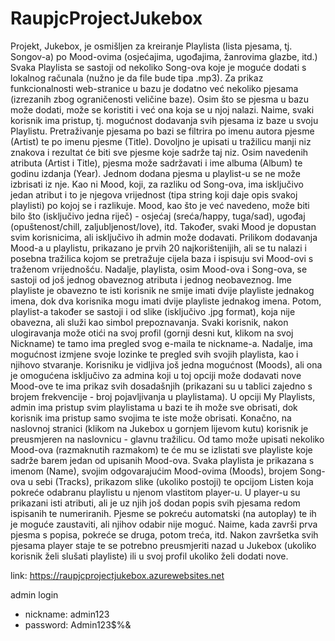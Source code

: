 # RaupjcProjectJukebox

Projekt, Jukebox, je osmišljen za kreiranje Playlista (lista pjesama, tj. Songov-a) po Mood-ovima (osjećajima, ugođajima, žanrovima glazbe,
itd.) Svaka Playlista se sastoji od nekoliko Song-ova koje je moguće dodati s lokalnog računala (nužno je da file bude tipa .mp3). Za 
prikaz funkcionalnosti web-stranice u bazu je dodatno već nekoliko pjesama (izrezanih zbog ograničenosti veličine baze). Osim što se 
pjesma u bazu može dodati, može se koristiti i već ona koja se u njoj nalazi. Naime, svaki korisnik ima pristup, tj. mogućnost dodavanja 
svih pjesama iz baze u svoju Playlistu. Pretraživanje pjesama po bazi se filtrira po imenu autora pjesme (Artist) te po imenu pjesme 
(Title). Dovoljno je upisati u tražilicu manji niz znakova i rezultat će biti sve pjesme koje sadrže taj niz. Osim navedenih atributa 
(Artist i Title), pjesma može sadržavati i ime albuma (Album) te godinu izdanja (Year). 
Jednom dodana pjesma u playlist-u se ne može izbrisati iz nje. Kao ni Mood, koji, za razliku od Song-ova, ima isključivo jedan atribut i 
to je njegova vrijednost (tipa string koji daje opis svakoj playlisti) po kojoj se i razlikuje. Mood, kao što je već navedeno, može biti
bilo što (isključivo jedna riječ) - osjećaj (sreća/happy, tuga/sad), ugođaj (opuštenost/chill, zaljubljenost/love), itd. Također, svaki
Mood je dopustan svim korisnicima, ali isključivo ih admin može dodavati. Prilikom dodavanja Mood-a u playlistu, prikazano je prvih 
20 najkorištenijih, ali se tu nalazi i posebna tražilica kojom se pretražuje cijela baza i ispisuju svi Mood-ovi s traženom vrijednošću.
Nadalje, playlista, osim Mood-ova i Song-ova, se sastoji od još jednog obaveznog atributa i jednog neobaveznog. Ime playliste je obavezno
te isti korisnik ne smije imati dvije playliste jednakog imena, dok dva korisnika mogu imati dvije playliste jednakog imena. Potom, 
playlist-a također se sastoji i od slike (isključivo .jpg format), koja nije obavezna, ali služi kao simbol prepoznavanja.
Svaki korisnik, nakon ulogiravanja može otići na svoj profil (gornji desni kut, klikom na svoj Nickname) te tamo ima pregled svog
e-maila te nickname-a. Nadalje, ima mogućnost izmjene svoje lozinke te pregled svih svojih playlista, kao i njihovo stvaranje. Korisniku je
vidljiva još jedna mogućnost (Moods), ali ona je omogućena isključivo za admina koji u toj opciji može dodavati nove Mood-ove te ima prikaz
svih dosadašnjih (prikazani su u tablici zajedno s brojem frekvencije - broj pojavljivanja u playlistama). U opciji My Playlists, admin
ima pristup svim playlistama u bazi te ih može sve obrisati, dok korisnik ima pristup samo svojima te iste može obrisati.
Konačno, na naslovnoj stranici (klikom na Jukebox u gornjem lijevom kutu) korisnik je preusmjeren na naslovnicu - glavnu tražilicu. Od tamo
može upisati nekoliko Mood-ova (razmaknutih razmakom) te će mu se izlistati sve playliste koje sadrže barem jedan od upisanih Mood-ova. 
Svaka playlista je prikazana s imenom (Name), svojim odgovarajućim Mood-ovima (Moods), brojem Song-ova u sebi (Tracks), prikazom slike 
(ukoliko postoji) te opcijom Listen koja pokreće odabranu playlistu u njenom vlastitom player-u. U player-u su prikazani isti atributi, 
ali je uz njih još dodan popis svih pjesama redom ispisanih te numeriranih. Pjesme se pokreću automatski (na autoplay) te ih je moguće
zaustaviti, ali njihov odabir nije moguć. Naime, kada završi prva pjesma s popisa, pokreće se druga, potom treća, itd. Nakon završetka svih
pjesama player staje te se potrebno preusmjeriti nazad u Jukebox (ukoliko korisnik želi slušati playliste) ili u svoj profil ukoliko želi
dodati nove.

link: https://raupjcprojectjukebox.azurewebsites.net

admin login
- nickname: admin123
- password: Admin123$%&
